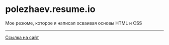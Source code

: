 # polezhaev.resume.io
Мое резюме, которое я написал осваивая основы HTML и CSS
***
[Ссылка на сайт](https://draculajd.github.io/polezhaev.resume.io/)
